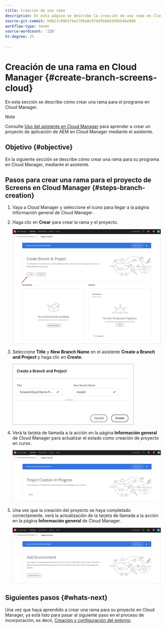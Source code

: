 ```yaml
---
title: Creación de una rama
description: En esta página se describe la creación de una rama en Cloud Manager para Screens como Cloud Service.
source-git-commit: b9b27c09b1f4a1799a8c974dfb846295664be998
workflow-type: tm+mt
source-wordcount: '226'
ht-degree: 2%

---
```



# Creación de una rama en Cloud Manager {#create-branch-screens-cloud}

En esta sección se describe cómo crear una rama para el programa en Cloud Manager.

>[!NOTE]
>Consulte [Uso del asistente en Cloud Manager](https://experienceleague.adobe.com/docs/experience-manager-cloud-service/onboarding/getting-access/create-application-project/using-the-wizard.html?lang=en) para aprender a crear un proyecto de aplicación de AEM en Cloud Manager mediante el asistente.

## Objetivo {#objective}

En la siguiente sección se describe cómo crear una rama para su programa en Cloud Manager, mediante el asistente.

## Pasos para crear una rama para el proyecto de Screens en Cloud Manager {#steps-branch-creation}

1. Vaya a Cloud Manager y seleccione el icono para llegar a la página Información general de Cloud Manager .

1. Haga clic en **Crear** para crear la rama y el proyecto.

   ![image](/help/screens-cloud/assets/onboarding/create-branch1.png)

1. Seleccione **Title** y **New Branch Name** en el asistente **Create a Branch and Project** y haga clic en **Create**.

   ![image](/help/screens-cloud/assets/onboarding/create-branch2.png)

1. Verá la tarjeta de llamada a la acción en la página **Información general** de Cloud Manager para actualizar el estado como creación de proyecto en curso.

   ![image](/help/screens-cloud/assets/onboarding/create-branch3.png)

1. Una vez que la creación del proyecto se haya completado correctamente, verá la actualización de la tarjeta de llamada a la acción en la página **Información general** de Cloud Manager.

   ![image](/help/screens-cloud/assets/onboarding/create-branch4.png)

## Siguientes pasos {#whats-next}

Una vez que haya aprendido a crear una rama para su proyecto en Cloud Manager, ya está listo para pasar al siguiente paso en el proceso de incorporación, es decir, [Creación y configuración del entorno](/help/screens-cloud/onboarding-screens-cloud/creating-an-environment.md).